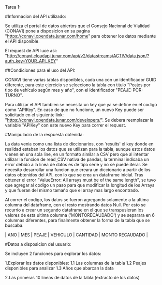 Tarea 1:

#Informacion del API utilizado:

Se utiliza el portal de datos abiertos que el Consejo Nacional de Vialidad (CONAVI) pone a disposicion en su pagina "https://conavi.opendata.junar.com/home" para obtener los datos mediante el API disponible.

El request de API luce asi: "http://conavi.cloudapi.junar.com/api/v2/datastreams/ACTIV/data.json/?auth_key=YOUR_API_KEY" 

##Condiciones para el uso del API:

CONAVI tiene varias tablas disponibles, cada una con un identificador GUID diferente, para este ejercicio se selecciono la tabla con titulo "Peajes por tipo de vehículo según mes y año", con el identificador "PEAJE-POR-TURNO".

Para utilizar el API tambien se necesita un key que ya se define en el codigo como "APIKey". En caso de que no funcione, un nuevo Key puede ser  solicitado en el siguiente link: "https://conavi.opendata.junar.com/developers/". Se debera reemplazar la variable "APIKey" con este nuevo Key para correr el request.

#Manipulacio de la respuesta obtenida:

La data venia como una lista de diccionarios, con 'results' el key donde en realidad estaban los datos que se utilizan para la tabla, aunque estos datos vienen en una sola line, en un formato similar a CSV pero que al intentar utilizar la funcion de read_CSV nativa de pandas, la terminal indicaba un error debido a la linea de datos es de tipo serie y no se puede iterar. Se necesito desarrollar una funcion que creara un diccionario a partir de los datos obtenidos del API, con lo que se crea un dataframe inicial. 
Tras obtener el error "ValueError: All arrays must be of the same length", se tuvo que agregar al codigo un paso para que modificar la longitud de los Arrays y que fueran del mismo tamaño que el array mas largo encontrado. 

Al correr el codigo, los datos se fueron agregando solamente a la ultima columna del dataframe, con el resto mostrando datos Null. Por esto se recurrio a crear un segundo dataframe en el que se transpusieran los valores de esta ultima columna ('MONTORECAUDADO') y se separara en 6 columnas diferentes, para finalmente obtener la forma de la tabla que se buscaba. 

| ANO | MES | PEAJE | VEHICULO | CANTIDAD | MONTO RECAUDADO |


#Datos a disposicion del usuario:

Se incluyen 2 funciones para explorar los datos:

1.Explorar los datos disponibles:
    1.1 Las columnas de la tabla
    1.2 Peajes disponibles para analizar
    1.3 Años que abarcan la data

2.Las primeras 10 lineas de datos de la tabla (extracto de los datos)





